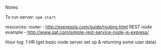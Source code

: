 Notes:

To run server: `npm start`

resources: 
router - http://expressjs.com/guide/routing.html
REST node example - http://www.qat.com/simple-rest-service-node-js-express/

Hour log:
1 HR (get basic node server set up & returning some user data)